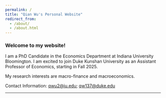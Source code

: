 ```yaml
---
permalink: /
title: "Qian Wu's Personal Website"
redirect_from: 
  - /about/
  - /about.html
---
```

### Welcome to my website! 

I am a PhD Candidate in the Economics Department at Indiana University Bloomington. I am excited to join Duke Kunshan University as an Assistant Professor of Economics, starting in Fall 2025.

My research interests are macro-finance and macroeconomics.


Contact Information: <a href='mailto:qwu2@iu.edu'>qwu2@iu.edu</a>; <a href='mailto:qw137@duke.edu'>qw137@duke.edu</a>

---
